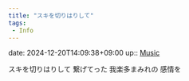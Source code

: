 ```yaml
---
title: "スキを切りはりして"
tags:
 - Info
---
```


date: 2024-12-20T14:09:38+09:00
up:: [Music](Bar/Novel/Topics/Music.md)

スキを切りはりして
繋げてった
我楽多まみれの
感情を

